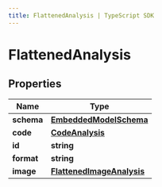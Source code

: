 ```yaml
---
title: FlattenedAnalysis | TypeScript SDK
---
```



# FlattenedAnalysis


## Properties

Name | Type
------------ | -------------
**schema** | [**EmbeddedModelSchema**](EmbeddedModelSchema)
**code** | [**CodeAnalysis**](CodeAnalysis)
**id** | **string**
**format** | **string**
**image** | [**FlattenedImageAnalysis**](FlattenedImageAnalysis)



